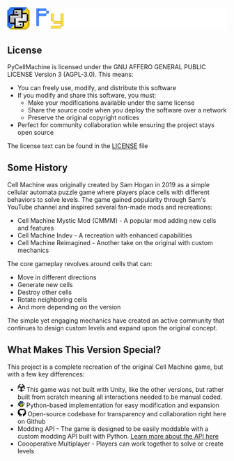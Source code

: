 ![](/git_assets/project_logo.png)
---
## License

PyCellMachine is licensed under the GNU AFFERO GENERAL PUBLIC LICENSE Version 3 (AGPL-3.0). This means:

- You can freely use, modify, and distribute this software
- If you modify and share this software, you must:
  - Make your modifications available under the same license
  - Share the source code when you deploy the software over a network
  - Preserve the original copyright notices
- Perfect for community collaboration while ensuring the project stays open source

The license text can be found in the [LICENSE](/LICENSE.md) file


## Some History

Cell Machine was originally created by Sam Hogan in 2019 as a simple cellular automata puzzle game where players place cells with different behaviors to solve levels. The game gained popularity through Sam's YouTube channel and inspired several fan-made mods and recreations:

- Cell Machine Mystic Mod (CMMM) - A popular mod adding new cells and features
- Cell Machine Indev - A recreation with enhanced capabilities
- Cell Machine Reimagined - Another take on the original with custom mechanics

The core gameplay revolves around cells that can:
- Move in different directions
- Generate new cells
- Destroy other cells 
- Rotate neighboring cells
- And more depending on the version

The simple yet engaging mechanics have created an active community that continues to design custom levels and expand upon the original concept.


## What Makes This Version Special?
This project is a complete recreation of the original Cell Machine game, but with a few key differences:

- ![](/git_assets/unity.png) This game was not built with Unity, like the other versions, but rather built from scratch meaning all interactions needed to be manual coded.
- ![](/git_assets/python.png) Python-based implementation for easy modification and expansion
- ![](/git_assets/github.png) Open-source codebase for transparency and collaboration right here on Github
- Modding API - The game is designed to be easily moddable with a custom modding API built with Python. [Learn more about the API here](/docs/modding_api.md)
- Coooperative Multiplayer - Players can work together to solve or create levels